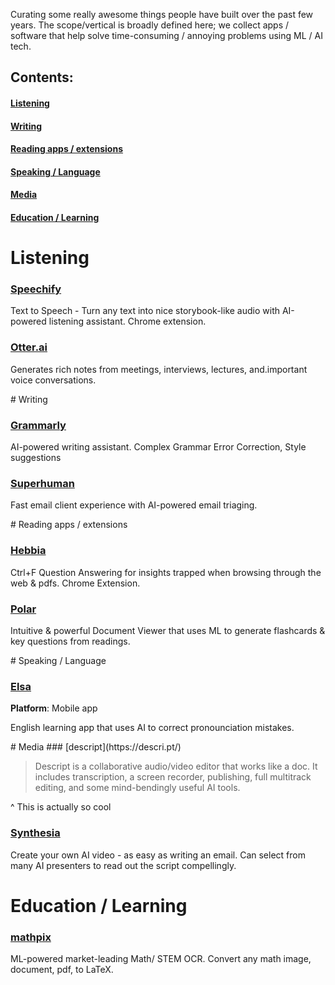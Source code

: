 Curating some really awesome things people have built over the past few years. The scope/vertical is broadly defined here; we collect apps / software that help solve time-consuming / annoying problems using ML / AI tech.

## Contents:
#### [Listening](#ls)
#### [Writing](#wr)
#### [Reading apps / extensions](#rae)
#### [Speaking / Language](#spl)
#### [Media](#med)
#### [Education / Learning](#edu)


<a name="ls"/>

# Listening
### [Speechify](https://speechify.com) 

Text to Speech - Turn any text into nice storybook-like audio with AI-powered listening assistant. Chrome extension.

### [Otter.ai](https://otter.ai)

Generates rich notes from meetings, interviews, lectures, and.important voice conversations.



<a name="wr"/>
# Writing 

### [Grammarly](https://grammarly.com)

AI-powered writing assistant. Complex Grammar Error Correction, Style suggestions

### [Superhuman](https://superhuman.com)

Fast email client experience with AI-powered email triaging.

<a name="rae"/>
# Reading apps / extensions

### [Hebbia](https://hebbia.ai)
Ctrl+F Question Answering for insights trapped when browsing through the web & pdfs. Chrome Extension.

### [Polar](https://getpolarized.io)

Intuitive & powerful Document Viewer that uses ML to generate flashcards & key questions from readings.

<a name="spl"/>
# Speaking / Language 

### [Elsa](https://elsaspeak.com/en/)

**Platform**: Mobile app

English learning app that uses AI to correct pronounciation mistakes. 


<a name="med"/>
# Media 
### [descript](https://descri.pt/)

> Descript is a collaborative audio/video editor that works like a doc. It includes transcription, a screen recorder, publishing, full multitrack editing, and some mind-bendingly useful AI tools.

^ This is actually so cool

### [Synthesia](https://synthesia.io)
Create your own AI video - as easy as writing an email. Can select from many AI presenters to read out the script compellingly.
<a name="edu"/>
# Education / Learning
### [mathpix](https://mathpix.com)
ML-powered market-leading Math/ STEM OCR. Convert any math image, document, pdf, to LaTeX.
